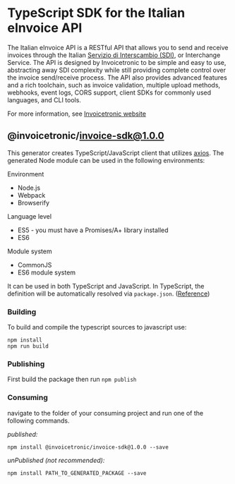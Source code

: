 # TypeScript SDK for the Italian eInvoice API

The Italian eInvoice API is a RESTful API that allows you to send and receive invoices through the
Italian [Servizio di Interscambio (SDI)][1], or Interchange Service. The API is designed by Invoicetronic to be simple
and easy to use, abstracting away SDI complexity while still providing complete control over the
invoice send/receive process. The API also provides advanced features and a rich toolchain, such as invoice validation,
multiple upload methods, webhooks, event logs, CORS support, client SDKs for commonly used languages, and CLI tools.

For more information, see  [Invoicetronic website][2]

[1]: https://www.fatturapa.gov.it/it/sistemainterscambio/cose-il-sdi/
[2]: https://invoicetronic.com/

## @invoicetronic/invoice-sdk@1.0.0

This generator creates TypeScript/JavaScript client that utilizes [axios](https://github.com/axios/axios). The generated Node module can be used in the following environments:

Environment
* Node.js
* Webpack
* Browserify

Language level
* ES5 - you must have a Promises/A+ library installed
* ES6

Module system
* CommonJS
* ES6 module system

It can be used in both TypeScript and JavaScript. In TypeScript, the definition will be automatically resolved via `package.json`. ([Reference](https://www.typescriptlang.org/docs/handbook/declaration-files/consumption.html))

### Building

To build and compile the typescript sources to javascript use:
```
npm install
npm run build
```

### Publishing

First build the package then run `npm publish`

### Consuming

navigate to the folder of your consuming project and run one of the following commands.

_published:_

```
npm install @invoicetronic/invoice-sdk@1.0.0 --save
```

_unPublished (not recommended):_

```
npm install PATH_TO_GENERATED_PACKAGE --save
```
